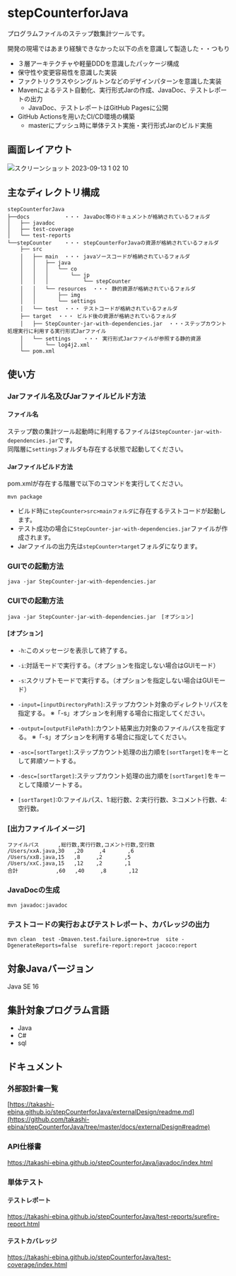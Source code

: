 # stepCounterforJava
プログラムファイルのステップ数集計ツールです。

開発の現場ではあまり経験できなかった以下の点を意識して製造した・・つもり

- ３層アーキテクチャや軽量DDDを意識したパッケージ構成
-  保守性や変更容易性を意識した実装
- ファクトリクラスやシングルトンなどのデザインパターンを意識した実装
- Mavenによるテスト自動化、実行形式Jarの作成、JavaDoc、テストレポートの出力
    - JavaDoc、テストレポートはGitHub Pagesに公開
- GitHub Actionsを用いたCI/CD環境の構築
    - masterにプッシュ時に単体テスト実施・実行形式Jarのビルド実施

## 画面レイアウト
![スクリーンショット 2023-09-13 1 02 10](https://github.com/takashi-ebina/stepCounterforJava/assets/40939908/b7e68a9e-2ec4-4ce4-af4a-a3bb5b37d18a)

## 主なディレクトリ構成
```
stepCounterforJava
├──docs           ・・・ JavaDoc等のドキュメントが格納されているフォルダ
│   ├── javadoc
│   ├── test-coverage
│   └── test-reports
└──stepCounter    ・・・ stepCounterForJavaの資源が格納されているフォルダ
    ├── src
    │   ├── main  ・・・ javaソースコードが格納されているフォルダ
    │   │   ├── java
    │   │   │   └── co
    │   │   │       └── jp
    │   │   │           └── stepCounter
    │   │   └── resources  ・・・ 静的資源が格納されているフォルダ
    │   │       ├── img
    │   │       └── settings
    │   └── test  ・・・ テストコードが格納されているフォルダ
    ├── target  ・・・ ビルド後の資源が格納されているフォルダ
    │   ├── StepCounter-jar-with-dependencies.jar  ・・・ステップカウント処理実行に利用する実行形式Jarファイル
    │   └── settings    ・・・ 実行形式Jarファイルが参照する静的資源
    │       └── log4j2.xml
    └── pom.xml  
```

## 使い方
### Jarファイル名及びJarファイルビルド方法
#### ファイル名
ステップ数の集計ツール起動時に利用するファイルは`StepCounter-jar-with-dependencies.jar`です。<br>
同階層に`settings`フォルダも存在する状態で起動してください。

#### Jarファイルビルド方法
pom.xmlが存在する階層で以下のコマンドを実行してください。
```
mvn package
```
 * ビルド時に`stepCounter>src>mainフォルダ`に存在するテストコードが起動します。
 * テスト成功の場合に`StepCounter-jar-with-dependencies.jar`ファイルが作成されます。
 * Jarファイルの出力先は`stepCounter>target`フォルダになります。

### GUIでの起動方法
```
java -jar StepCounter-jar-with-dependencies.jar
```

### CUIでの起動方法
```
java -jar StepCounter-jar-with-dependencies.jar　[オプション]
```

#### [オプション]
 * `-h`:このメッセージを表示して終了する。

 * `-i`:対話モードで実行する。（オプションを指定しない場合はGUIモード）

 * `-s`:スクリプトモードで実行する。（オプションを指定しない場合はGUIモード）

 * `-input=[inputDirectoryPath]`:ステップカウント対象のディレクトリパスを指定する。 ※「-s」オプションを利用する場合に指定してください。

 * `-output=[outputFilePath]`:カウント結果出力対象のファイルパスを指定する。 ※「-s」オプションを利用する場合に指定してください。

 * `-asc=[sortTarget]`:ステップカウント処理の出力順を`[sortTarget]`をキーとして昇順ソートする。

 * `-desc=[sortTarget]`:ステップカウント処理の出力順を`[sortTarget]`をキーとして降順ソートする。
 * `[sortTarget]`:0:ファイルパス、1:総行数、2:実行行数、3:コメント行数、4:空行数。

### [出力ファイルイメージ]
```
ファイルパス      ,総行数,実行行数,コメント行数,空行数
/Users/xxA.java,30   ,20     ,4       ,6
/Users/xxB.java,15   ,8     ,2       ,5
/Users/xxC.java,15   ,12    ,2       ,1
合計            ,60   ,40     ,8       ,12
```
### JavaDocの生成
```
mvn javadoc:javadoc
```

### テストコードの実行およびテストレポート、カバレッジの出力
```
mvn clean  test -Dmaven.test.failure.ignore=true  site -DgenerateReports=false  surefire-report:report jacoco:report
```
## 対象Javaバージョン
Java SE 16

## 集計対象プログラム言語
 * Java
 * C#
 * sql

## ドキュメント
### 外部設計書一覧
[https://takashi-ebina.github.io/stepCounterforJava/externalDesign/readme.md](https://github.com/takashi-ebina/stepCounterforJava/tree/master/docs/externalDesign#readme)
### API仕様書
https://takashi-ebina.github.io/stepCounterforJava/javadoc/index.html
### 単体テスト
#### テストレポート
https://takashi-ebina.github.io/stepCounterforJava/test-reports/surefire-report.html
#### テストカバレッジ
https://takashi-ebina.github.io/stepCounterforJava/test-coverage/index.html


